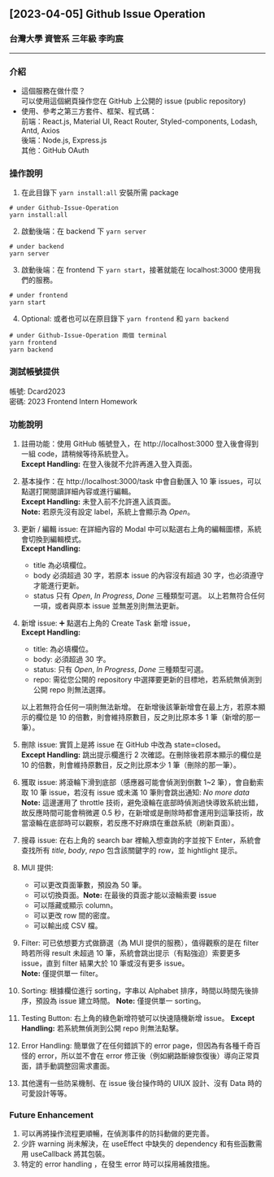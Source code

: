 ## [2023-04-05] Github Issue Operation

### 台灣大學 資管系 三年級 李昀宸

---

### 介紹

- 這個服務在做什麼？ <br>
  可以使用這個網頁操作您在 GitHub 上公開的 issue (public repository)
- 使用、參考之第三方套件、框架、程式碼：<br>
  前端：React.js, Material UI, React Router, Styled-components, Lodash, Antd, Axios <br>
  後端：Node.js, Express.js <br>
  其他：GitHub OAuth

### 操作說明

1. 在此目錄下 `yarn install:all` 安裝所需 package<br>

```
# under Github-Issue-Operation
yarn install:all
```

2. 啟動後端：在 backend 下 `yarn server`<br>

```
# under backend
yarn server
```

3. 啟動後端：在 frontend 下 `yarn start`，接著就能在 localhost:3000 使用我們的服務。

```
# under frontend
yarn start
```

4. Optional: 或者也可以在原目錄下 `yarn frontend` 和 `yarn backend`

```
# under Github-Issue-Operation 兩個 terminal
yarn frontend
yarn backend
```

### 測試帳號提供

帳號: Dcard2023<br>
密碼: 2023 Frontend Intern Homework

### 功能說明

1. 註冊功能：使用 GitHub 帳號登入，在 http://localhost:3000 登入後會得到一組 code，請稍候等待系統登入。<br>
   **Except Handling:** 在登入後就不允許再進入登入頁面。
2. 基本操作：在 http://localhost:3000/task 中會自動匯入 10 筆 issues，可以點選打開閱讀詳細內容或進行編輯。<br>
   **Except Handling:** 未登入前不允許進入該頁面。<br>
   **Note:** 若原先沒有設定 label，系統上會顯示為 _Open_。
3. 更新 / 編輯 issue: 在詳細內容的 Modal 中可以點選右上角的編輯圖標，系統會切換到編輯模式。<br>
   **Except Handling:**
   - title 為必填欄位。
   - body 必須超過 30 字，若原本 issue 的內容沒有超過 30 字，也必須遵守才能進行更新。
   - status 只有 _Open_, _In Progress_, _Done_ 三種類型可選。
     以上若無符合任何一項，或者與原本 issue 並無差別則無法更新。
4. 新增 issue: :heavy_plus_sign: 點選右上角的 Create Task 新增 issue，<br>
   **Except Handling:**

   - title: 為必填欄位。
   - body: 必須超過 30 字。
   - status: 只有 _Open_, _In Progress_, _Done_ 三種類型可選。
   - repo: 需從您公開的 repository 中選擇要更新的目標地，若系統無偵測到公開 repo 則無法選擇。<br>

   以上若無符合任何一項則無法新增。
   在新增後該筆新增會在最上方，若原本顯示的欄位是 10 的倍數，則會維持原數目，反之則比原本多 1 筆（新增的那一筆）。

5. 刪除 issue: 實質上是將 issue 在 GitHub 中改為 state=closed。<br>
   **Except Handling:** 跳出提示欄進行 2 次確認。在刪除後若原本顯示的欄位是 10 的倍數，則會維持原數目，反之則比原本少 1 筆（刪除的那一筆）。
6. 獲取 issue: 將滾輪下滑到底部（感應器可能會偵測到倒數 1~2 筆），會自動索取 10 筆 issue，若沒有 issue 或未滿 10 筆則會跳出通知: _No more data_<br>
   **Note:** 這邊運用了 throttle 技術，避免滾輪在底部時偵測過快導致系統出錯，故反應時間可能會稍微遲 0.5 秒，在新增或是刪除時都會運用到這筆技術，故當滾輪在底部時可以觀察，若反應不好麻煩在重啟系統（刷新頁面）。

7. 搜尋 issue: 在右上角的 search bar 裡輸入想查詢的字並按下 Enter，系統會查找所有 _title_, _body_, _repo_ 包含該關鍵字的 row，並 hightlight 提示。

8. MUI 提供:

   - 可以更改頁面筆數，預設為 50 筆。
   - 可以切換頁面。**Note:** 在最後的頁面才能以滾輪索要 issue
   - 可以隱藏或顯示 column。
   - 可以更改 row 間的密度。
   - 可以輸出成 CSV 檔。

9. Filter: 可已依想要方式做篩選（為 MUI 提供的服務），值得觀察的是在 filter 時若所得 result 未超過 10 筆，系統會跳出提示（有點強迫）索要更多 issue，直到 filter 結果大於 10 筆或沒有更多 issue。<br>
   **Note:** 僅提供單一 filter。
10. Sorting: 根據欄位進行 sorting，字串以 Alphabet 排序，時間以時間先後排序，預設為 issue 建立時間。
    **Note:** 僅提供單一 sorting。
11. Testing Button: 右上角的綠色新增符號可以快速隨機新增 issue。
    **Except Handling:** 若系統無偵測到公開 repo 則無法點擊。
12. Error Handling: 簡單做了在任何錯誤下的 error page，但因為有各種千奇百怪的 error，所以並不會在 error 修正後（例如網路斷線恢復後）導向正常頁面，請手動調整回需求畫面。

13. 其他還有一些防呆機制、在 issue 後台操作時的 UIUX 設計、沒有 Data 時的可愛設計等等。

### Future Enhancement

1. 可以再將操作流程更順暢，在偵測事件的防抖動做的更完善。
2. 少許 warning 尚未解決，在 useEffect 中缺失的 dependency 和有些函數需用 useCallback 將其包裝。
3. 特定的 error handling ，在發生 error 時可以採用補救措施。
